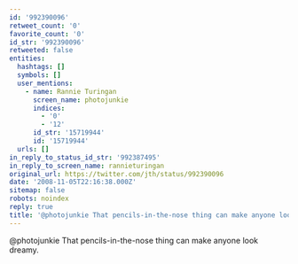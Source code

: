 ```yaml
---
id: '992390096'
retweet_count: '0'
favorite_count: '0'
id_str: '992390096'
retweeted: false
entities:
  hashtags: []
  symbols: []
  user_mentions:
    - name: Rannie Turingan
      screen_name: photojunkie
      indices:
        - '0'
        - '12'
      id_str: '15719944'
      id: '15719944'
  urls: []
in_reply_to_status_id_str: '992387495'
in_reply_to_screen_name: rannieturingan
original_url: https://twitter.com/jth/status/992390096
date: '2008-11-05T22:16:38.000Z'
sitemap: false
robots: noindex
reply: true
title: '@photojunkie That pencils-in-the-nose thing can make anyone look dreamy.'
---
```


@photojunkie That pencils-in-the-nose thing can make anyone look dreamy.